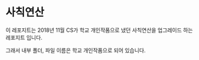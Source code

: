 # 사칙연산

이 레포지트는 2018년 11월 CS가 학교 개인작품으로 냈던 사칙연산을 업그레이드 하는 레포지트 입니다.

그래서 내부 폴더, 파일 이름은 학교 개인작품으로 되어 있습니다.
